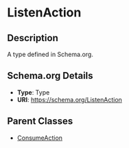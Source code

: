# ListenAction

## Description
A type defined in Schema.org.

## Schema.org Details
- **Type**: Type
- **URI**: https://schema.org/ListenAction

## Parent Classes
- [ConsumeAction](../ConsumeAction.md)

